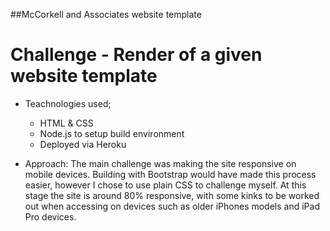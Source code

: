 ##McCorkell and Associates website template

# Challenge - Render of a given website template

- Teachnologies used;
  - HTML & CSS
  - Node.js to setup build environment
  - Deployed via Heroku

- Approach: The main challenge was making the site responsive on mobile devices. Building with Bootstrap would have made this process easier, however I chose to use plain CSS to challenge myself. At this stage the site is around 80% responsive, with some kinks to be worked out when accessing on devices such as older iPhones models and iPad Pro devices. 
